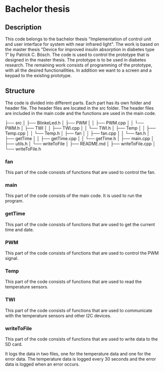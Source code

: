 # Bachelor thesis

## Description

This code belongs to the bachelor thesis "Implementation of control unit and user interface for system with near infrared light". The 
work is based on the master thesis "Device for improved insulin absorption in diabetes type 1" by Patrick C. Bösch. The code is used to
control the prototype that is designed in the master thesis. The prototype is to be used in diabetes research. 
The remaining work consists of programming of the prototype,
with all the desired functionallities. In addition we want to a screen and a keypad
to the existing prototype. 
## Structure
The code is divided into different parts. Each part has its own folder and header file. The header files are located in the src folder. The header files are included in the main code and the functions are used in the main code.

├── src
│   ├── BlinkeLed.h
│   ├── PWM
│   │   ├── PWM.cpp
│   │   └── PWM.h
│   ├── TWI
│   │   ├── TWI.cpp
│   │   └── TWI.h
│   ├── Temp
│   │   ├── Temp.cpp
│   │   └── Temp.h
│   ├── fan
│   │   ├── fan.cpp
│   │   └── fan.h
│   ├── getTime
│   │   ├── getTime.cpp
│   │   └── getTime.h
│   ├── main.cpp
│   ├── utils.h
│   └── writeToFile
│       ├── README.md
│       ├── writeToFile.cpp
│       └── writeToFile.h

### fan
This part of the code consists of functions that are used to control the fan.

### main
This part of the code consists of the main code. It is used to run the program.

### getTime
This part of the code consists of functions that are used to get the current time and date.

### PWM
This part of the code consists of functions that are used to control the PWM signal.

### Temp
This part of the code consists of functions that are used to read the temperature sensors.

### TWI
This part of the code consists of functions that are used to communicate with the temperature sensors and other I2C devices.

### writeToFile
This part of the code consists of functions that are used to write data to the SD card. 

It logs the data in two files, one for the temperature data and one for the error data. The temperature data is logged every 30 seconds and the error data is logged when an error occurs.
